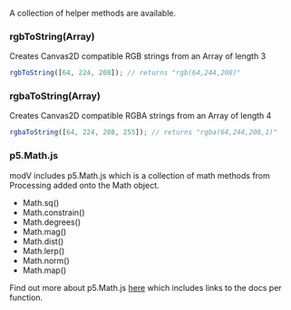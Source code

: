 A collection of helper methods are available.

### rgbToString(Array)

Creates Canvas2D compatible RGB strings from an Array of length 3

```JavaScript
rgbToString([64, 224, 208]); // returns "rgb(64,244,208)"
```

### rgbaToString(Array)

Creates Canvas2D compatible RGBA strings from an Array of length 4

```JavaScript
rgbaToString([64, 224, 208, 255]); // returns "rgba(64,244,208,1)"
```

### p5.Math.js

modV includes p5.Math.js which is a collection of math methods from Processing added onto the Math object.

* Math.sq()
* Math.constrain()
* Math.degrees()
* Math.mag()
* Math.dist()
* Math.lerp()
* Math.norm()
* Math.map()

Find out more about p5.Math.js [here](https://github.com/trembl/p5.Math.js/) which includes links to the docs per function.